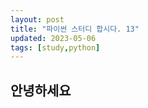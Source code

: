 ```yaml
---
layout: post
title: "파이썬 스터디 합시다. 13"
updated: 2023-05-06
tags: [study,python]
---
```


## 안녕하세요